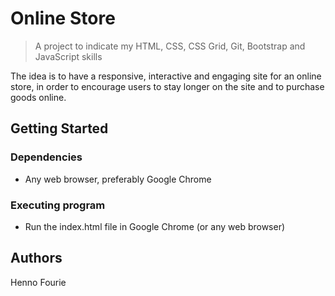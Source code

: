 # Online Store
> A project to indicate my HTML, CSS, CSS Grid, Git, Bootstrap and JavaScript skills

The idea is to have a responsive, interactive and engaging site for an online store, in order to encourage users to stay longer on the site and to purchase goods online.

## Getting Started

### Dependencies
* Any web browser, preferably Google Chrome

### Executing program
* Run the index.html file in Google Chrome (or any web browser)

## Authors
Henno Fourie
